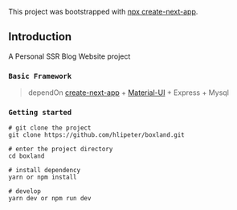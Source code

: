 This project was bootstrapped with [npx create-next-app](https://github.com/zeit/next.js).

## Introduction

A Personal SSR Blog Website project

### `Basic Framework`

> dependOn [create-next-app](https://github.com/zeit/next.js) + [Material-UI](https://material-ui.com/zh/) + Express + Mysql

### `Getting started`

```
# git clone the project
git clone https://github.com/hlipeter/boxland.git

# enter the project directory
cd boxland

# install dependency
yarn or npm install

# develop
yarn dev or npm run dev

```
